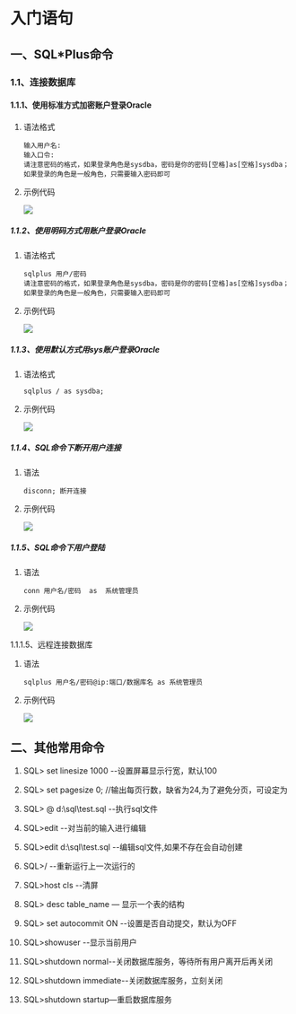 # 入门语句

## 一、SQL\*Plus命令

### 1.1、连接数据库

#### 1.1.1、使用标准方式加密账户登录Oracle

1. 语法格式

   ```
   输入用户名:
   输入口令:
   请注意密码的格式，如果登录角色是sysdba，密码是你的密码[空格]as[空格]sysdba；如果登录的角色是一般角色，只需要输入密码即可
   ```

2. 示例代码

   ![](http://opzv089nq.bkt.clouddn.com/17-7-29/59985035.jpg)

##### 1.1.2、使用明码方式用账户登录Oracle

1. 语法格式

   ```
   sqlplus 用户/密码
   请注意密码的格式，如果登录角色是sysdba，密码是你的密码[空格]as[空格]sysdba；如果登录的角色是一般角色，只需要输入密码即可
   ```

2. 示例代码

   ![](http://opzv089nq.bkt.clouddn.com/17-7-29/8627996.jpg)

##### 1.1.3、使用默认方式用sys账户登录Oracle

1. 语法格式

   ```
   sqlplus / as sysdba;
   ```

2. 示例代码

   ![](http://opzv089nq.bkt.clouddn.com/17-7-29/12716907.jpg)

##### 1.1.4、SQL命令下断开用户连接

1. 语法

   ```
   disconn; 断开连接
   ```

2. 示例代码

   ![](http://opzv089nq.bkt.clouddn.com/17-7-29/39558749.jpg)

##### 1.1.5、SQL命令下用户登陆

1. 语法

   ```
   conn 用户名/密码  as  系统管理员
   ```

2. 示例代码

   ![](http://opzv089nq.bkt.clouddn.com/17-7-29/84059724.jpg)

1.1.1.5、远程连接数据库

1. 语法

   ```
   sqlplus 用户名/密码@ip:端口/数据库名 as 系统管理员
   ```

2. 示例代码

   ![](http://opzv089nq.bkt.clouddn.com/17-7-29/99171094.jpg)

## 二、其他常用命令

1. SQL&gt; set linesize 1000 --设置屏幕显示行宽，默认100

2. SQL&gt; set pagesize 0; //输出每页行数，缺省为24,为了避免分页，可设定为

3. SQL&gt; @ d:\sql\test.sql --执行sql文件

4. SQL&gt;edit --对当前的输入进行编辑

5. SQL&gt;edit d:\sql\test.sql --编辑sql文件,如果不存在会自动创建

6. SQL&gt;/ --重新运行上一次运行的

7. SQL&gt;host cls --清屏

8. SQL&gt; desc table\_name — 显示一个表的结构

9. SQL&gt; set autocommit ON --设置是否自动提交，默认为OFF

10. SQL&gt;showuser --显示当前用户

11. SQL&gt;shutdown normal--关闭数据库服务，等待所有用户离开后再关闭

12. SQL&gt;shutdown immediate--关闭数据库服务，立刻关闭

13. SQL&gt;shutdown startup—重启数据库服务




